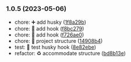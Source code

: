 ## <small>1.0.5 (2023-05-06)</small>

* chore: :heavy_plus_sign: add husky ([1f8a29b](https://github.com/Daintz/SENACOSTONPRINTING/commit/1f8a29b))
* chore: :wrench: add hook ([f8bc279](https://github.com/Daintz/SENACOSTONPRINTING/commit/f8bc279))
* chore: :wrench: add hook ([f726ae0](https://github.com/Daintz/SENACOSTONPRINTING/commit/f726ae0))
* chore: 🎉 project structure ([14908b4](https://github.com/Daintz/SENACOSTONPRINTING/commit/14908b4))
* test: :test_tube: test husky hook ([8e82ebe](https://github.com/Daintz/SENACOSTONPRINTING/commit/8e82ebe))
* refactor: :recycle: accommodate structure ([bd8b13e](https://github.com/Daintz/SENACOSTONPRINTING/commit/bd8b13e))



